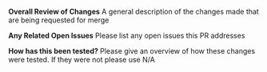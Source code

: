 **Overall Review of Changes**
A general description of the changes made that are being requested for merge

**Any Related Open Issues**
Please list any open issues this PR addresses

**How has this been tested?**
Please give an overview of how these changes were tested. If they were not please use N/A

